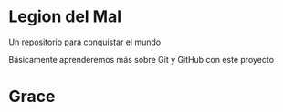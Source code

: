 # Legion del Mal
Un repositorio para conquistar el mundo

Básicamente aprenderemos más sobre Git y GitHub con este proyecto


# Grace

